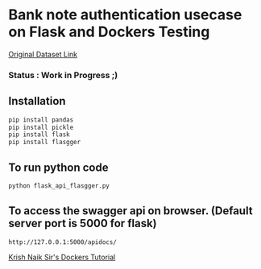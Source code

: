 # Bank note authentication usecase on Flask and Dockers Testing

[Original Dataset Link](https://www.kaggle.com/ritesaluja/bank-note-authentication-uci-data)

### Status : Work in Progress ;)

## Installation

```bash
pip install pandas
pip install pickle
pip install flask
pip install flasgger
```

## To run python code
```bash
python flask_api_flasgger.py
```

## To access the swagger api on browser. (Default server port is 5000 for flask)
```
http://127.0.0.1:5000/apidocs/
```


[Krish Naik Sir's Dockers Tutorial](https://www.youtube.com/watch?v=hTacGMfL8lc)